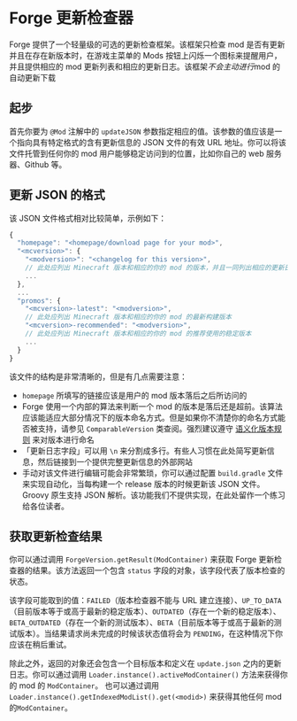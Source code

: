 # Forge 更新检查器

Forge 提供了一个轻量级的可选的更新检查框架。该框架只检查 mod 是否有更新并且在存在新版本时，在游戏主菜单的 Mods 按钮上闪烁一个图标来提醒用户，并且提供相应的 mod 更新列表和相应的更新日志。该框架*不会主动进行*mod 的自动更新下载

## 起步

首先你要为 `@Mod` 注解中的 `updateJSON` 参数指定相应的值。该参数的值应该是一个指向具有特定格式的含有更新信息的 JSON 文件的有效 URL 地址。你可以将该文件托管到任何你的 mod 用户能够稳定访问到的位置，比如你自己的 web 服务器、Github 等。

## 更新 JSON 的格式

该 JSON 文件格式相对比较简单，示例如下：

```Javascript
{
  "homepage": "<homepage/download page for your mod>",
  "<mcversion>": {
    "<modversion>": "<changelog for this version>",
    // 此处应列出 Minecraft 版本和相应的你的 mod 的版本，并且一同列出相应的更新日志。
    ...
  },
  ...
  "promos": {
    "<mcversion>-latest": "<modversion>",
    // 此处应列出 Minecraft 版本和相应的你的 mod 的最新构建版本
    "<mcversion>-recommended": "<modversion>",
    // 此处应列出 Minecraft 版本和相应的你的 mod 的推荐使用的稳定版本
    ...
  }
}
```

该文件的结构是非常清晰的，但是有几点需要注意：

- `homepage` 所填写的链接应该是用户的 mod 版本落后之后所访问的
- Forge 使用一个内部的算法来判断一个 mod 的版本是落后还是超前。该算法应该能适应大部分情况下的版本命名方式。但是如果你不清楚你的命名方式能否被支持，请参见 `ComparableVersion` 类查阅。强烈建议遵守 [语义化版本规则](https://semver.org/) 来对版本进行命名
- 「更新日志字段」可以用 `\n` 来分割成多行。有些人习惯在此处简写更新信息，然后链接到一个提供完整更新信息的外部网站
- 手动对该文件进行编辑可能会非常繁琐，你可以通过配置 `build.gradle` 文件来实现自动化，当每构建一个 release 版本的时候更新该 JSON 文件。Groovy 原生支持 JSON 解析。该功能我们不提供实现，在此处留作一个练习给各位读者。

<!-- 你可以在 [Charset](https://gist.githubusercontent.com/Meow-J/fe740e287c2881d3bf2341a62a7ce770/raw/bf829cdefc84344d86d1922e2667778112b845b1/update.json) 和 [Botania Unofficial](https://gist.githubusercontent.com/Meow-J/1299068c775c2b174632534a18b65fb8/raw/42c578cf2303aa76d8900f5fdc6366122549d2a8/update.json) 参见具体的例子。

译注：原文上述两个文件来自 gist 并且已经不能正常访问。 -->

## 获取更新检查结果

你可以通过调用 `ForgeVersion.getResult(ModContainer)` 来获取 Forge 更新检查器的结果。该方法返回一个包含 `status` 字段的对象，该字段代表了版本检查的状态。

该字段可能取到的值：`FAILED`（版本检查器不能与 URL 建立连接）、`UP_TO_DATA`（目前版本等于或高于最新的稳定版本）、`OUTDATED`（存在一个新的稳定版本）、`BETA_OUTDATED`（存在一个新的测试版本）、`BETA`（目前版本等于或高于最新的测试版本）。当结果请求尚未完成的时候该状态值将会为 `PENDING`，在这种情况下你应该在稍后重试。

除此之外，返回的对象还会包含一个目标版本和定义在 `update.json` 之内的更新日志。你可以通过调用 `Loader.instance().activeModContainer()` 方法来获得你的 mod 的 `ModContainer`。 也可以通过调用 `Loader.instance().getIndexedModList().get(<modid>)` 来获得其他任何 mod 的`ModContainer`。
